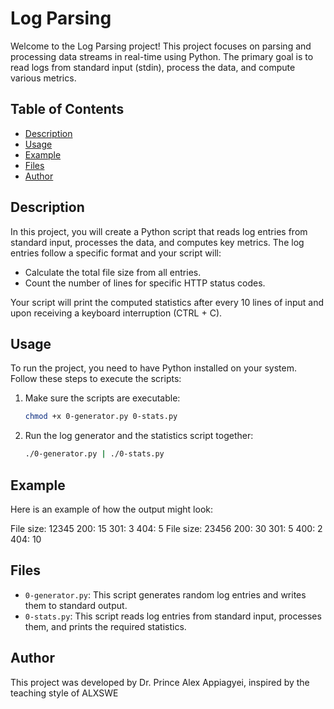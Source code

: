 # Log Parsing

Welcome to the Log Parsing project! This project focuses on parsing and processing data streams in real-time using Python. The primary goal is to read logs from standard input (stdin), process the data, and compute various metrics.

## Table of Contents

- [Description](#description)
- [Usage](#usage)
- [Example](#example)
- [Files](#files)
- [Author](#author)

## Description

In this project, you will create a Python script that reads log entries from standard input, processes the data, and computes key metrics. The log entries follow a specific format and your script will:
- Calculate the total file size from all entries.
- Count the number of lines for specific HTTP status codes.

Your script will print the computed statistics after every 10 lines of input and upon receiving a keyboard interruption (CTRL + C).

## Usage

To run the project, you need to have Python installed on your system. Follow these steps to execute the scripts:

1. Make sure the scripts are executable:
    ```sh
    chmod +x 0-generator.py 0-stats.py
    ```

2. Run the log generator and the statistics script together:
    ```sh
    ./0-generator.py | ./0-stats.py
    ```

## Example

Here is an example of how the output might look:

File size: 12345
200: 15
301: 3
404: 5
File size: 23456
200: 30
301: 5
400: 2
404: 10


## Files

- `0-generator.py`: This script generates random log entries and writes them to standard output.
- `0-stats.py`: This script reads log entries from standard input, processes them, and prints the required statistics.

## Author

This project was developed by Dr. Prince Alex Appiagyei, inspired by the teaching style of ALXSWE

